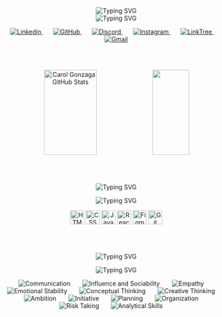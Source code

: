 <p align="center">
  <img src="https://readme-typing-svg.demolab.com?font=Poppins&weight=500&size=28&duration=1&color=E94D5F&center=true&vCenter=true&repeat=false&random=false&lines=Ol%C3%A1!+Eu+sou+a+Carol+Gonzaga" alt="Typing SVG" /></br>
  <img src="https://readme-typing-svg.demolab.com?font=Poppins&weight=300&pause=1000&color=FFFFFF&center=true&vCenter=true&random=false&lines=Aspirante+Dev+Full+Stack;'Code'+%2B+'Play'+%2B+'Travel'+%3D%3D+'Life'" alt="Typing SVG" />  
</p>

<p align="center">
  <a href="https://linkedin.com/in/anacarolgonzaga">
    <img alt="Linkedin" src="https://img.icons8.com/material-outlined/32/FF0018/linkedin.png"/>
  </a>
  &#8287;&#8287;&#8287;&#8287;&#8287;
  <a href= "https://github.com/CarolGonzaga/">
    <img alt="GitHub" src="https://img.icons8.com/material-outlined/32/FFA52C/github.png"/>
  </a>
  &#8287;&#8287;&#8287;&#8287;&#8287;
  <a href= "https://discord.gg/an4tv8hz">
    <img alt="Discord" src="https://img.icons8.com/material-outlined/32/FFFF41/discord.png"/>
  </a>
  &#8287;&#8287;&#8287;&#8287;&#8287;
  <a href= "https://instagram.com/anacquesta">
    <img alt="Instagram" src="https://img.icons8.com/material-outlined/32/008018/instagram.png"/>
  </a>
  &#8287;&#8287;&#8287;&#8287;&#8287;
  <a href= "https://linktr.ee/anacquesta">
    <img alt="LinkTree" src="https://img.icons8.com/material-outlined/32/0000F9/link.png"/>
  </a>
  &#8287;&#8287;&#8287;&#8287;&#8287;
  <a href= "mailto:dev.carolgonzaga@gmail.com">
    <img alt="Gmail" src="https://img.icons8.com/material-outlined/32/732982/mail.png"/>
  </a>
</p>

<br/>
<br/>

<p align="center">
  <img width="49%" height="195px" src="https://github-readme-stats.vercel.app/api?username=CarolGonzaga&show_icons=true&count_private=true&hide_border=true&title_color=FFF&icon_color=E94D5F&text_color=c9d1d9&bg_color=0d1117" alt="Carol Gonzaga GitHub Stats" /> 
  <img width="41%" height="195px" src="https://github-readme-stats-git-masterrstaa-rickstaa.vercel.app/api/top-langs/?username=CarolGonzaga&bg_color=0d1117&hide_border=true&title_color=FFF&text_color=FFF" />
</p>

<br/>
<br/>
  
<div align="center">

  <p align="center">
    <img src="https://readme-typing-svg.demolab.com?font=Poppins&weight=500&size=20&duration=1&color=FFF&center=true&vCenter=true&repeat=false&random=false&lines=Languages+and+Tools:" alt="Typing SVG" />
  </p>
  <p align="center">
    <img src="https://readme-typing-svg.demolab.com?font=Poppins&weight=500&size=20&duration=1&color=000&center=true&vCenter=true&repeat=false&random=false&lines=Languages+and+Tools:" alt="Typing SVG" />
  </p>
  <p>
    <img alt="HTML" height='32px' src="https://img.shields.io/badge/HTML5-000?style=for-the-badge&logo=html5&logoColor=E94D5F">
    <img alt="CSS" height='32px' src="https://img.shields.io/badge/CSS3-000?style=for-the-badge&logo=css3&logoColor=E94D5F">
    <img alt="JavaScript" height='32px' src="https://img.shields.io/badge/JavaScript-000?style=for-the-badge&logo=javascript&logoColor=E94D5F">
    <img alt="React" height='32px' src="https://img.shields.io/badge/React-000?style=for-the-badge&logo=react&logoColor=E94D5F">
    <img alt="Figma" height='32px' src="https://img.shields.io/badge/Figma-000?style=for-the-badge&logo=figma&logoColor=E94D5F"/>
    <img alt="Git" height='32px' src="https://img.shields.io/badge/Git-000?style=for-the-badge&logo=git&logoColor=E94D5F"/>
  </p>

  <br/>
  <br/>

  <p>
    <img src="https://readme-typing-svg.demolab.com?font=Poppins&weight=500&size=20&duration=1&color=FFF&center=true&vCenter=true&repeat=false&random=false&lines=Soft+Skills:" alt="Typing SVG" />
  </p>
  <p>
    <img src="https://readme-typing-svg.demolab.com?font=Poppins&weight=500&size=20&duration=1&color=000&center=true&vCenter=true&repeat=false&random=false&lines=Soft+Skills:" alt="Typing SVG" />
  </p>
  <p>
    <img alt="Communication" title="Communication" src="https://img.icons8.com/material-outlined/32/FF0018/communication.png"/>
    &#8287;&#8287;&#8287;&#8287;&#8287;
    <img alt="Influence and Sociability" title="Influence and Sociability" src="https://img.icons8.com/material-outlined/32/FF0018/group-task.png"/>
    &#8287;&#8287;&#8287;&#8287;&#8287;
    <img alt="Empathy" title="Empathy" src="https://img.icons8.com/material-outlined/32/FFA52C/handshake.png"/>
    &#8287;&#8287;&#8287;&#8287;&#8287;
    <img alt="Emotional Stability" title="Emotional Stability" src="https://img.icons8.com/material-outlined/32/FFA52C/satisfaction.png"/>
    &#8287;&#8287;&#8287;&#8287;&#8287;
    <img alt="Conceptual Thinking" title="Conceptual Thinking" src="https://img.icons8.com/material-outlined/32/FFFF41/learning.png"/>
    &#8287;&#8287;&#8287;&#8287;&#8287;
    <img alt="Creative Thinking" title="Creative Thinking" src="https://img.icons8.com/material-outlined/32/FFFF41/idea.png"/>
    &#8287;&#8287;&#8287;&#8287;&#8287;
    <img alt="Ambition" title="Ambition" src="https://img.icons8.com/material-outlined/32/008018/stairs-up.png"/>
    &#8287;&#8287;&#8287;&#8287;&#8287;
    <img alt="Initiative" title="Initiative" src="https://img.icons8.com/material-outlined/32/008018/thick-arrow-pointing-up.png"/>
    &#8287;&#8287;&#8287;&#8287;&#8287;
    <img alt="Planning" title="Planning" src="https://img.icons8.com/material-outlined/32/0000F9/to-do.png"/>
    &#8287;&#8287;&#8287;&#8287;&#8287;
    <img alt="Organization" title="Organization" src="https://img.icons8.com/material-outlined/32/0000F9/flow-chart.png"/>
    &#8287;&#8287;&#8287;&#8287;&#8287;
    <img alt="Risk Taking" title="Risk Taking" src="https://img.icons8.com/material-outlined/32/732982/chessboard.png"/>
    &#8287;&#8287;&#8287;&#8287;&#8287;
    <img alt="Analytical Skills" title="Analytical Skills" src="https://img.icons8.com/material-outlined/32/732982/search.png"/>
    &#8287;&#8287;&#8287;&#8287;&#8287;
  </p>


</div>
